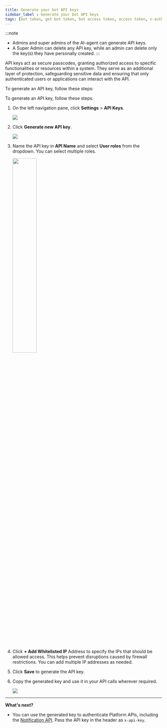 ```yaml
---
title: Generate your bot API keys
sidebar_label : Generate your bot API keys
tags: [bot token, get bot token, bot access token, access token, x-auth-token, bottoken]
---
```


:::note
* Admins and super admins of the AI-agent can generate API keys.
* A Super Admin can delete any API key, while an admin can delete only the key(s) they have personally created.
:::

API keys act as secure passcodes, granting authorized access to specific functionalities or resources within a system. They serve as an additional layer of protection, safeguarding sensitive data and ensuring that only authenticated users or applications can interact with the API.


To generate an API key, follow these steps:

 To generate an API key, follow these steps:

1. On the left navigation pane, click **Settings** > **API Keys**.
   
   ![](https://cdn.yellowmessenger.com/assets/yellow-docs/apikeys.png)

2. Click **Generate new API key**.

   ![](https://cdn.yellowmessenger.com/assets/yellow-docs/generatekeys.png)

3. Name the API key in **API Name** and select **User roles** from the dropdown. You can select multiple roles.

   <img src="https://i.imgur.com/UUCmfG1.png" width="40%"/>

4. Click **+ Add Whitelisted IP** Address to specify the IPs that should be allowed access. This helps prevent disruptions caused by firewall restrictions. You can add multiple IP addresses as needed.
5. Click **Save** to generate the API key.
6. Copy the generated key and use it in your API calls wherever required.
   
    ![](https://i.imgur.com/VcDUuHe.png)


<!--
:::note
* The token's maximum length is 40 characters. 
* The character set used includes A-Z, a-z, 0-9, underscore (_), and dash (-), encompassing both uppercase and lowercase English letters, numbers 0 through 9, and symbols underscore (_) and dash (-).
:::
-->

***

**What's next?**

* You can use the generated key to authenticate Platform APIs, including the [Notification API](https://docs.yellow.ai/docs/platform_concepts/engagement/outbound/notification-engine). Pass the API key in the header as `x-api-key`.

